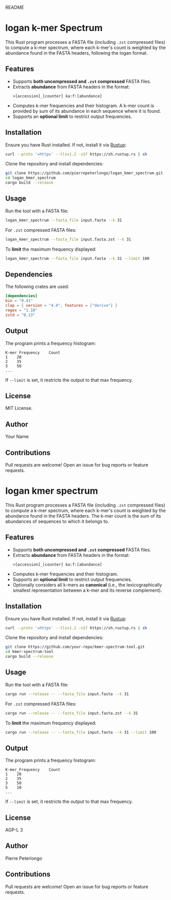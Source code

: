 README
# logan k-mer Spectrum 

This Rust program processes a FASTA file (including `.zst` compressed files) to compute a k-mer spectrum, where each k-mer's count is weighted by the abundance found in the FASTA headers, following the logan format. 

## Features
- Supports **both uncompressed and `.zst` compressed** FASTA files.
- Extracts **abundance** from FASTA headers in the format:
  ```
  >[accession]_[counter] ka:f:[abundance]
  ```
- Computes k-mer frequencies and their histogram. A k-mer count is provided by sum of its abundance in each sequence where it is found.
- Supports an **optional limit** to restrict output frequencies.

## Installation
Ensure you have Rust installed. If not, install it via [Rustup](https://rustup.rs/):
```sh
curl --proto '=https' --tlsv1.2 -sSf https://sh.rustup.rs | sh
```

Clone the repository and install dependencies:
```sh
git clone https://github.com/pierrepeterlongo/logan_kmer_spectrum.git
cd logan_kmer_spectrum
cargo build --release
```

## Usage
Run the tool with a FASTA file:
```sh
logan_kmer_spectrum --fasta_file input.fasta --k 31
```
For `.zst` compressed FASTA files:
```sh
logan_kmer_spectrum --fasta_file input.fasta.zst --k 31
```
To **limit** the maximum frequency displayed:
```sh
logan_kmer_spectrum --fasta_file input.fasta --k 31 --limit 100
```

## Dependencies
The following crates are used:
```toml
[dependencies]
bio = "0.41"
clap = { version = "4.4", features = ["derive"] }
regex = "1.10"
zstd = "0.13"
```

## Output
The program prints a frequency histogram:
```
K-mer Frequency    Count
1    20
2    35
3    50
...
```
If `--limit` is set, it restricts the output to that max frequency.

## License
MIT License.

## Author
Your Name

## Contributions
Pull requests are welcome! Open an issue for bug reports or feature requests.

# logan kmer spectrum

This Rust program processes a FASTA file (including `.zst` compressed files) to compute a k-mer spectrum, where each k-mer's count is weighted by the abundance found in the FASTA headers. The k-mer count is the sum of its abundances of sequences to which it belongs to. 

## Features
- Supports **both uncompressed and `.zst` compressed** FASTA files.
- Extracts **abundance** from FASTA headers in the format:
  ```
  >[accession]_[counter] ka:f:[abundance]
  ```
- Computes k-mer frequencies and their histogram.
- Supports an **optional limit** to restrict output frequencies.
- Optionally considers all k-mers as **canonical** (i.e., the lexicographically smallest representation between a k-mer and its reverse complement).

## Installation
Ensure you have Rust installed. If not, install it via [Rustup](https://rustup.rs/):
```sh
curl --proto '=https' --tlsv1.2 -sSf https://sh.rustup.rs | sh
```

Clone the repository and install dependencies:
```sh
git clone https://github.com/your-repo/kmer-spectrum-tool.git
cd kmer-spectrum-tool
cargo build --release
```

## Usage
Run the tool with a FASTA file:
```sh
cargo run --release -- --fasta_file input.fasta --k 31
```
For `.zst` compressed FASTA files:
```sh
cargo run --release -- --fasta_file input.fasta.zst --k 31
```
To **limit** the maximum frequency displayed:
```sh
cargo run --release -- --fasta_file input.fasta --k 31 --limit 100
```

## Output
The program prints a frequency histogram:
```
K-mer_Frequency    Count
1    20
2    35
3    50
5    10
...
```
If `--limit` is set, it restricts the output to that max frequency.

## License
AGP-L 3

## Author
Pierre Peterlongo

## Contributions
Pull requests are welcome! Open an issue for bug reports or feature requests.

